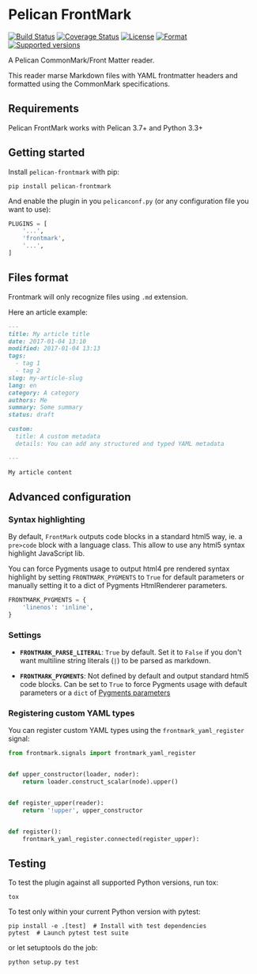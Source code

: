# Pelican FrontMark

[![Build Status][travis-badge]][travis-badge-url]
[![Coverage Status][coveralls-badge]][coveralls-badge-url]
[![License][license-badge]][license-badge-url]
[![Format][format-badge]][format-badge-url]
[![Supported versions][python-version-badge]][python-version-badge-url]


A Pelican CommonMark/Front Matter reader.

This reader marse Markdown files with YAML frontmatter headers and formatted using the CommonMark specifications.


## Requirements

Pelican FrontMark works with Pelican 3.7+ and Python 3.3+

## Getting started

Install `pelican-frontmark` with pip:

```shell
pip install pelican-frontmark
```

And enable the plugin in you `pelicanconf.py` (or any configuration file you want to use):

```Python
PLUGINS = [
    '...',
    'frontmark',
    '...',
]
```

## Files format

Frontmark will only recognize files using `.md` extension.

Here an article example:

```markdown
---
title: My article title
date: 2017-01-04 13:10
modified: 2017-01-04 13:13
tags:
  - tag 1
  - tag 2
slug: my-article-slug
lang: en
category: A category
authors: Me
summary: Some summary
status: draft

custom:
  title: A custom metadata
  details: You can add any structured and typed YAML metadata

---

My article content

```

## Advanced configuration

### Syntax highlighting

By default, `FrontMark` outputs code blocks in a standard html5 way,
ie. a `pre>code` block with a language class.
This allow to use any html5 syntax highlight JavaScript lib.

You can force Pygments usage to output html4 pre rendered syntax highlight
by setting `FRONTMARK_PYGMENTS` to `True` for default parameters
or manually setting it to a dict of Pygments HtmlRenderer parameters.

```python
FRONTMARK_PYGMENTS = {
    'linenos': 'inline',
}
```

### Settings

- **`FRONTMARK_PARSE_LITERAL`**: `True` by default. Set it to `False` if you don't want multiline string literals (`|`)
  to be parsed as markdown.

- **`FRONTMARK_PYGMENTS`**: Not defined by default and output standard html5 code blocks.
  Can be set to `True` to force Pygments usage with default parameters or a `dict` of
  [Pygments parameters][pygments-options]


### Registering custom YAML types

You can register custom YAML types using the `frontmark_yaml_register` signal:

```python
from frontmark.signals import frontmark_yaml_register


def upper_constructor(loader, noder):
    return loader.construct_scalar(node).upper()


def register_upper(reader):
    return '!upper', upper_constructor


def register():
    frontmark_yaml_register.connected(register_upper):
```

## Testing

To test the plugin against all supported Python versions, run tox:

```shell
tox
```

To test only within your current Python version with pytest:

```shell
pip install -e .[test]  # Install with test dependencies
pytest  # Launch pytest test suite
```

or let setuptools do the job:

```shell
python setup.py test
```


[travis-badge]: https://travis-ci.org/noirbizarre/pelican-frontmark.svg?tag=1.2.0
[travis-badge-url]: https://travis-ci.org/noirbizarre/pelican-frontmark
[coveralls-badge]: https://coveralls.io/repos/github/noirbizarre/pelican-frontmark/badge.svg?tag=1.2.0
[coveralls-badge-url]: https://coveralls.io/github/noirbizarre/pelican-frontmark?tag=1.2.0
[license-badge]: https://img.shields.io/pypi/l/pelican-frontmark.svg
[license-badge-url]: https://pypi.python.org/pypi/pelican-frontmark
[format-badge]: https://img.shields.io/pypi/format/pelican-frontmark.svg
[format-badge-url]: https://pypi.python.org/pypi/pelican-frontmark
[python-version-badge]: https://img.shields.io/pypi/pyversions/pelican-frontmark.svg
[python-version-badge-url]: https://pypi.python.org/pypi/pelican-frontmark
[pygments-options]: http://docs.getpelican.com/en/stable/content.html#internal-pygments-options
